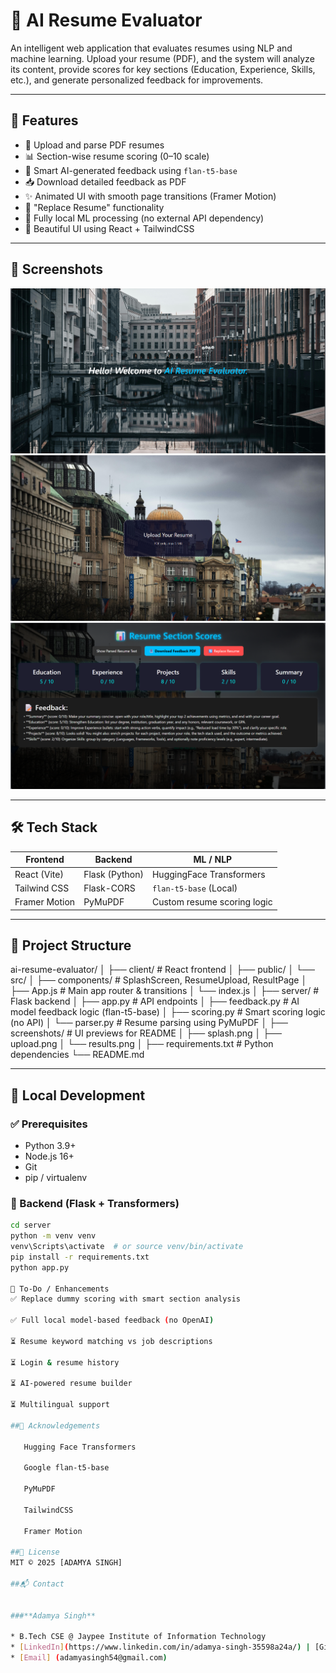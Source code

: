 # 🧠 AI Resume Evaluator

An intelligent web application that evaluates resumes using NLP and machine learning. Upload your resume (PDF), and the system will analyze its content, provide scores for key sections (Education, Experience, Skills, etc.), and generate personalized feedback for improvements.

---

## 🚀 Features

- 📄 Upload and parse PDF resumes
- 📊 Section-wise resume scoring (0–10 scale)
- 💬 Smart AI-generated feedback using `flan-t5-base`
- 📥 Download detailed feedback as PDF
- ✨ Animated UI with smooth page transitions (Framer Motion)
- 🔁 "Replace Resume" functionality
- 🔐 Fully local ML processing (no external API dependency)
- 🎨 Beautiful UI using React + TailwindCSS

---

## 📸 Screenshots

![Splash Screen](screenshots/splash.png)
![Upload Page](screenshots/upload.png)
![Result Page](screenshots/results.png)

---

## 🛠️ Tech Stack

| Frontend         |     Backend      |          ML / NLP           |
|------------------|------------------|-----------------------------|
| React (Vite)     | Flask (Python)   | HuggingFace Transformers    |
| Tailwind CSS     | Flask-CORS       | `flan-t5-base` (Local)      |
| Framer Motion    | PyMuPDF          | Custom resume scoring logic |

---

## 📂 Project Structure

ai-resume-evaluator/
│
├── client/ # React frontend
│ ├── public/
│ └── src/
│ ├── components/ # SplashScreen, ResumeUpload, ResultPage
│ ├── App.js # Main app router & transitions
│ └── index.js
│
├── server/ # Flask backend
│ ├── app.py # API endpoints
│ ├── feedback.py # AI model feedback logic (flan-t5-base)
│ ├── scoring.py # Smart scoring logic (no API)
│ └── parser.py # Resume parsing using PyMuPDF
│
├── screenshots/ # UI previews for README
│ ├── splash.png
│ ├── upload.png
│ └── results.png
│
├── requirements.txt # Python dependencies
└── README.md


---

## 🧪 Local Development

### ✅ Prerequisites

- Python 3.9+  
- Node.js 16+  
- Git  
- pip / virtualenv

### 🔧 Backend (Flask + Transformers)

```bash
cd server
python -m venv venv
venv\Scripts\activate  # or source venv/bin/activate
pip install -r requirements.txt
python app.py

🎯 To-Do / Enhancements
✅ Replace dummy scoring with smart section analysis

✅ Full local model-based feedback (no OpenAI)

⏳ Resume keyword matching vs job descriptions

⏳ Login & resume history

⏳ AI-powered resume builder

⏳ Multilingual support

##🤝 Acknowledgements

   Hugging Face Transformers

   Google flan-t5-base

   PyMuPDF

   TailwindCSS

   Framer Motion

##📄 License
MIT © 2025 [ADAMYA SINGH]

##📬 Contact


###**Adamya Singh**

* B.Tech CSE @ Jaypee Institute of Information Technology
* [LinkedIn](https://www.linkedin.com/in/adamya-singh-35598a24a/) | [GitHub](https://github.com/AdamyaSingh7)
* [Email] (adamyasingh54@gmail.com)

